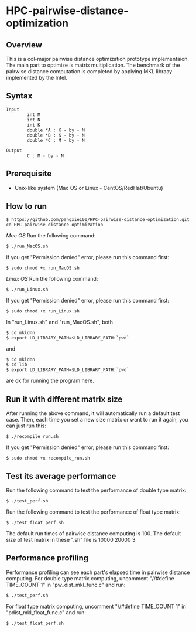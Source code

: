 # HPC-pairwise-distance-optimization

## Overview
This is a col-major pairwise distance optimization prototype implementaion. The main part to optimize is matrix multiplication.
The benchmark of the pairwise distance computation is completed by applying MKL libraay implemented by the Intel.

## Syntax
```
Input   
        int M
        int N
        int K
        double *A : K - by - M
        double *B : K - by - N
        double *C : M - by - N

Output
        C : M - by - N
```

## Prerequisite
* Unix-like system (Mac OS or Linux - CentOS/RedHat/Ubuntu)

## How to run
```
$ https://github.com/pangxie100/HPC-pairwise-distance-optimization.git
cd HPC-pairwise-distance-optimization
```

*Mac OS*
Run the following command:
```
$ ./run_MacOS.sh
```
If you get "Permission denied" error, please run this command first:
```
$ sudo chmod +x run_MacOS.sh
```

*Linux OS*
Run the following command:
```
$ ./run_Linux.sh
```
If you get "Permission denied" error, please run this command first:
```
$ sudo chmod +x run_Linux.sh
```

In "run_Linux.sh" and "run_MacOS.sh",
both
```
$ cd mkldnn
$ export LD_LIBRARY_PATH=$LD_LIBRARY_PATH:`pwd`
```
and 
```
$ cd mkldnn
$ cd lib
$ export LD_LIBRARY_PATH=$LD_LIBRARY_PATH:`pwd`
```
are ok for running the program here.

## Run it with different matrix size
After running the above command, it will automatically run a default test case. Then, each time you set a new size matrix or want to run it again, you can just run this:
```
$ ./recompile_run.sh
```
If you get "Permission denied" error, please run this command first:
```
$ sudo chmod +x recompile_run.sh
```

## Test its average performance
Run the following command to test the performance of double type matrix:
```
$ ./test_perf.sh
```

Run the following command to test the performance of float type matrix:
```
$ ./test_float_perf.sh
```

The default run times of pairwise distance computing is 100.
The default size of test matrix in these ".sh" file is 10000 20000 3

## Performance profiling
Performance profiling can see each part's elapsed time in pairwise distance computing.
For double type matrix computing, uncomment "//#define TIME_COUNT 1" in "pw_dist_mkl_func.c" and run:
```
$ ./test_perf.sh
```

For float type matrix computing, uncomment "//#define TIME_COUNT 1" in "pdist_mkl_float_func.c" and run:
```
$ ./test_float_perf.sh
``` 

